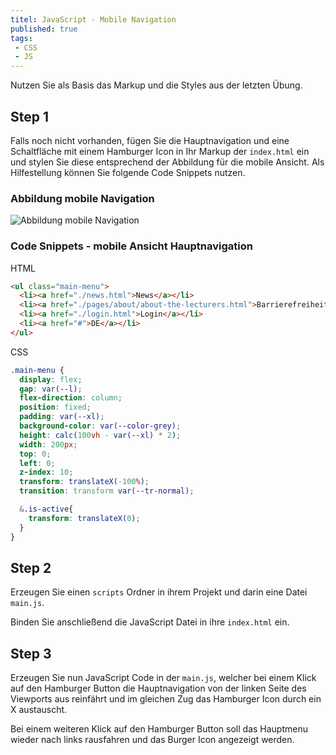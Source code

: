 ```yaml
---
titel: JavaScript - Mobile Navigation
published: true
tags:
 - CSS
 - JS
---
```


Nutzen Sie als Basis das Markup und die Styles aus der letzten Übung.

## Step 1
Falls noch nicht vorhanden, fügen Sie die Hauptnavigation und eine Schaltfläche mit einem Hamburger Icon in Ihr Markup der `index.html` ein und stylen Sie diese entsprechend der Abbildung für die mobile Ansicht. Als Hilfestellung können Sie folgende Code Snippets nutzen.

### Abbildung mobile Navigation

![Abbildung mobile Navigation](/mi-bachelor-webdevelopment/assignments/images/mobile-navigation.png)

### Code Snippets - mobile Ansicht Hauptnavigation

HTML
```html
<ul class="main-menu">
  <li><a href="./news.html">News</a></li>
  <li><a href="./pages/about/about-the-lecturers.html">Barrierefreiheit</a></li>
  <li><a href="./login.html">Login</a></li>
  <li><a href="#">DE</a></li>
</ul>
```

CSS
```css
.main-menu {
  display: flex;
  gap: var(--l);
  flex-direction: column;
  position: fixed;
  padding: var(--xl);
  background-color: var(--color-grey);
  height: calc(100vh - var(--xl) * 2);
  width: 200px;
  top: 0;
  left: 0;
  z-index: 10;
  transform: translateX(-100%);
  transition: transform var(--tr-normal);

  &.is-active{
    transform: translateX(0);
  }
}
```
## Step 2

Erzeugen Sie einen `scripts` Ordner in ihrem Projekt und darin eine Datei `main.js`.

Binden Sie anschließend die JavaScript Datei in ihre `index.html` ein.

## Step 3

Erzeugen Sie nun JavaScript Code in der `main.js`, welcher bei einem Klick auf den Hamburger Button die Hauptnavigation von der linken Seite des Viewports aus reinfährt und im gleichen Zug das Hamburger Icon durch ein X austauscht.

Bei einem weiteren Klick auf den Hamburger Button soll das Hauptmenu wieder nach links rausfahren und das Burger Icon angezeigt werden.





